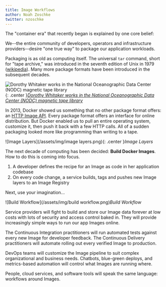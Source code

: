 ```yaml
---
title: Image Workflows
author: Noah Zoschke
twitter: nzoschke
---
```


The "container era" that recently began is explained by one core belief: 

We--the entire community of developers, operators and infrastructure providers--desire "one true way" to package our application workloads.

Packaging is as old as computing itself. The universal `tar` command, short for "tape archive," was introduced in the seventh edition of Unix in 1979 ([wikipedia](https://en.wikipedia.org/wiki/Tar_(computing))). Many more package formats have been introduced in the subsequent decades.

![Dorothy Whitaker works in the National Oceanographic Data Center (NODC) magnetic tape library](/assets/img/NDOC_magnetic_tape_library.jpg){: .center }*[Dorothy Whitaker works in the National Oceanographic Data Center (NODC) magnetic tape library](https://en.wikipedia.org/wiki/Tape_library#/media/File:NDOC_magnetic_tape_library.jpg)*

<!--more-->

In 2013, Docker showed us something that no other package format offers: an [HTTP Image API](https://docs.docker.com/engine/reference/api/docker_remote_api_v1.24/#/3-2-images). Every package format offers an interface for online distribution. But Docker enabled us to pull an entire operating system, customize it, then push it back with a few HTTP calls. All of a sudden packaging looked more like programming than writing to a tape.

![Image Layers](/assets/img/image layers.png){: .center }*Image Layers*

The next decade of computing has been decided: **Build Docker Images**. How to do this is coming into focus.

1. A developer defines the recipe for an Image as code in her application codebase
2. On every code change, a service builds, tags and pushes new Image layers to an Image Registry

Next, use your imagination...

![Build Workflow](/assets/img/build workflow.png)*Build Workflow*

Service providers will fight to build and store our Image data forever at low costs with lots of security and access control baked in. They will provide increasingly simple ways to run our app Images online.

The Continuous Integration practitioners will run automated tests against every new Image for developer feedback. The Continuous Delivery practitioners will automate rolling out every verified Image to production.

DevOps teams will customize the Image pipeline to suit complex organizational and business needs. Chatbots, blue-green deploys, and metrics-based automation will control what Images are running where.

People, cloud services, and software tools will speak the same language: workflows around Images.
